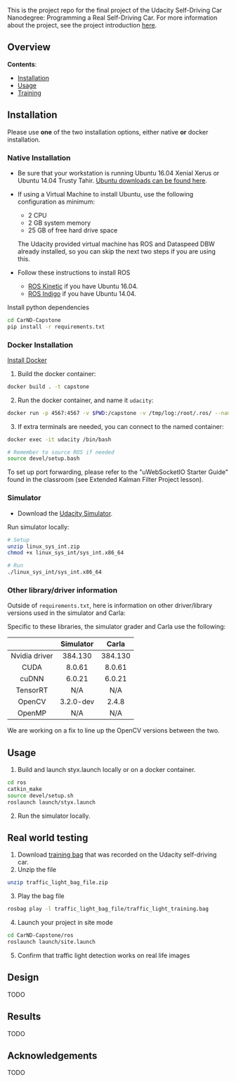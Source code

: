 This is the project repo for the final project of the Udacity Self-Driving Car Nanodegree: Programming a Real Self-Driving Car. For more information about the project, see the project introduction [here](https://classroom.udacity.com/nanodegrees/nd013/parts/6047fe34-d93c-4f50-8336-b70ef10cb4b2/modules/e1a23b06-329a-4684-a717-ad476f0d8dff/lessons/462c933d-9f24-42d3-8bdc-a08a5fc866e4/concepts/5ab4b122-83e6-436d-850f-9f4d26627fd9).

## Overview

**Contents**:

- [Installation](#installation)
- [Usage](#usage)
- [Training](./training/README.md)

## Installation

Please use **one** of the two installation options, either native **or** docker installation.

### Native Installation

* Be sure that your workstation is running Ubuntu 16.04 Xenial Xerus or Ubuntu 14.04 Trusty Tahir. [Ubuntu downloads can be found here](https://www.ubuntu.com/download/desktop).
* If using a Virtual Machine to install Ubuntu, use the following configuration as minimum:
  * 2 CPU
  * 2 GB system memory
  * 25 GB of free hard drive space

  The Udacity provided virtual machine has ROS and Dataspeed DBW already installed, so you can skip the next two steps if you are using this.

* Follow these instructions to install ROS
  * [ROS Kinetic](http://wiki.ros.org/kinetic/Installation/Ubuntu) if you have Ubuntu 16.04.
  * [ROS Indigo](http://wiki.ros.org/indigo/Installation/Ubuntu) if you have Ubuntu 14.04.

Install python dependencies
```bash
cd CarND-Capstone
pip install -r requirements.txt
```

### Docker Installation
[Install Docker](https://docs.docker.com/engine/installation/)

1. Build the docker container:
```bash
docker build . -t capstone
```

2. Run the docker container, and name it `udacity`:
```bash
docker run -p 4567:4567 -v $PWD:/capstone -v /tmp/log:/root/.ros/ --name udacity  --rm -it capstone
```

3. If extra terminals are needed, you can connect to the named container:
```bash
docker exec -it udacity /bin/bash

# Remember to source ROS if needed
source devel/setup.bash
```

To set up port forwarding, please refer to the "uWebSocketIO Starter Guide" found in the classroom (see Extended Kalman Filter Project lesson).

### Simulator

* Download the [Udacity Simulator](https://github.com/udacity/CarND-Capstone/releases).

Run simulator locally:
```bash
# Setup
unzip linux_sys_int.zip
chmod +x linux_sys_int/sys_int.x86_64

# Run
./linux_sys_int/sys_int.x86_64
```

### Other library/driver information
Outside of `requirements.txt`, here is information on other driver/library versions used in the simulator and Carla:

Specific to these libraries, the simulator grader and Carla use the following:

|        | Simulator | Carla  |
| :-----------: |:-------------:| :-----:|
| Nvidia driver | 384.130 | 384.130 |
| CUDA | 8.0.61 | 8.0.61 |
| cuDNN | 6.0.21 | 6.0.21 |
| TensorRT | N/A | N/A |
| OpenCV | 3.2.0-dev | 2.4.8 |
| OpenMP | N/A | N/A |

We are working on a fix to line up the OpenCV versions between the two.


## Usage

1. Build and launch styx.launch locally or on a docker container.
```bash
cd ros
catkin_make
source devel/setup.sh
roslaunch launch/styx.launch
```

2. Run the simulator locally.

## Real world testing
1. Download [training bag](https://s3-us-west-1.amazonaws.com/udacity-selfdrivingcar/traffic_light_bag_file.zip) that was recorded on the Udacity self-driving car.
2. Unzip the file
```bash
unzip traffic_light_bag_file.zip
```
3. Play the bag file
```bash
rosbag play -l traffic_light_bag_file/traffic_light_training.bag
```
4. Launch your project in site mode
```bash
cd CarND-Capstone/ros
roslaunch launch/site.launch
```
5. Confirm that traffic light detection works on real life images

## Design

TODO

## Results

TODO

## Acknowledgements

TODO
